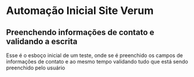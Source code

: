 # Automação Inicial Site Verum
## Preenchendo informações de contato e validando a escrita
Esse é o esboço inicial de um teste, onde se é preenchido os campos de informações de contato e ao mesmo tempo validando tudo que está sendo preenchido pelo usuário
